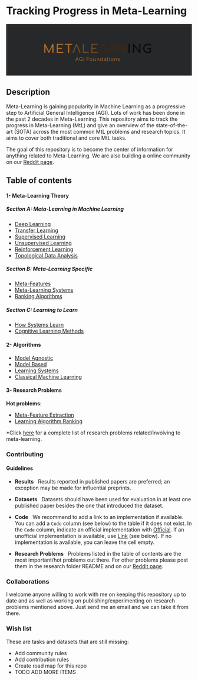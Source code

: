 # Tracking Progress in Meta-Learning

![Metaleanring](./resources/img/logo.png)

## Description


Meta-Learning is gaining popularity in Machine Learning as a progressive step to Artificial General Intelligence (AGI). Lots of work has been done in the past 2 decades in Meta-Learning. This repository aims to track the progress in Meta-Learning (MtL) and give an overview of the state-of-the-art (SOTA) across the most common MtL problems and research topics. It aims to cover both traditional and core MtL tasks.

The goal of this repository is to become the center of information for anything related to Meta-Learning. We are also building a online community on our [Reddit page](https://www.reddit.com/r/MetaLearningML/).


## Table of contents

#### 1- Meta-Learning Theory

##### Section A: Meta-Learning in Machine Learning 

- [Deep Learning](./theory/sectionA/README.md)
- [Transfer Learning](./theory/sectionA/README.md)
- [Supervised Learning](./theory/sectionA/README.md)
- [Unsupervised Learning](./theory/sectionA/README.md)
- [Reinforcement Learning](./theory/sectionA/README.md)
- [Topological Data Analysis](./theory/sectionA/README.md)

##### Section B: Meta-Learning Specific

- [Meta-Features](./theory/sectionB/README.md)
- [Meta-Learning Systems](./theory/sectionB/README.md)
- [Ranking Algorithms](./theory/sectionB/README.md)

##### Section C: Learning to Learn 

- [How Systems Learn](./theory/sectionC/README.md)
- [Cognitive Learning Methods](./theory/sectionC/README.md)

#### 2- Algorithms

<!--- Model Agnostic Meta-Learning
	- [Paper]()
	- [Code]()
- Reptile
	- [Paper]()
	- [Code]()
- Meta-SGD
	- [Paper]()
	- [Code]()-->

- [Model Agnostic](./algorithms/README.md)
- [Model Based](./algorithms/README.md)
- [Learning Systems](./algorithms/README.md)
- [Classical Machine Learning](./algorithms/README.md)

#### 3- Research Problems

**Hot problems**:

- [Meta-Feature Extraction](./research/README.md)
- [Learning Algorithm Ranking](./research/README.md)

*Click [here]() for a complete list of research problems related/involving to meta-learning.

### Contributing

#### Guidelines

- **Results** &nbsp; Results reported in published papers are preferred; an exception may be made for influential preprints.

- **Datasets** &nbsp; Datasets should have been used for evaluation in at least one published paper besides the one that introduced the dataset.

- **Code** &nbsp; We recommend to add a link to an implementation 
if available. You can add a `Code` column (see below) to the table if it does not exist.
In the `Code` column, indicate an official implementation with [Official](http://link_to_implementation).
If an unofficial implementation is available, use [Link](http://link_to_implementation) (see below).
If no implementation is available, you can leave the cell empty.

- **Research Problems** &nbsp; Problems listed in the table of contents are the most important/hot problems out there. For other problems please post them in the research folder README and on our [Reddit page](https://www.reddit.com/r/MetaLearningML/).

### Collaborations

I welcome anyone willing to work with me on keeping this repository up to date and as well as working on publishing/experimenting on research problems mentioned above. Just send me an email and we can take it from there.

### Wish list

These are tasks and datasets that are still missing:

- Add community rules
- Add contribution rules
- Create road map for this repo
- TODO ADD MORE ITEMS		
